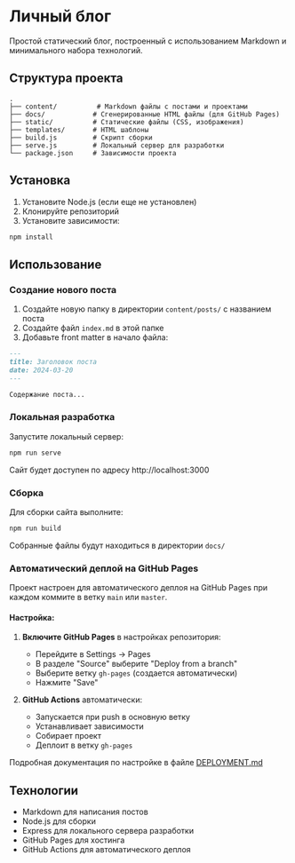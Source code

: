 # Личный блог

Простой статический блог, построенный с использованием Markdown и минимального набора технологий.

## Структура проекта

```
.
├── content/          # Markdown файлы с постами и проектами
├── docs/            # Сгенерированные HTML файлы (для GitHub Pages)
├── static/          # Статические файлы (CSS, изображения)
├── templates/       # HTML шаблоны
├── build.js         # Скрипт сборки
├── serve.js         # Локальный сервер для разработки
└── package.json     # Зависимости проекта
```

## Установка

1. Установите Node.js (если еще не установлен)
2. Клонируйте репозиторий 
3. Установите зависимости:
```bash
npm install
```

## Использование

### Создание нового поста

1. Создайте новую папку в директории `content/posts/` с названием поста
2. Создайте файл `index.md` в этой папке
3. Добавьте front matter в начало файла:
```markdown
---
title: Заголовок поста
date: 2024-03-20
---

Содержание поста...
```

### Локальная разработка

Запустите локальный сервер:
```bash
npm run serve
```

Сайт будет доступен по адресу http://localhost:3000

### Сборка

Для сборки сайта выполните:
```bash
npm run build
```

Собранные файлы будут находиться в директории `docs/`

### Автоматический деплой на GitHub Pages

Проект настроен для автоматического деплоя на GitHub Pages при каждом коммите в ветку `main` или `master`.

#### Настройка:

1. **Включите GitHub Pages** в настройках репозитория:
   - Перейдите в Settings → Pages
   - В разделе "Source" выберите "Deploy from a branch"
   - Выберите ветку `gh-pages` (создается автоматически)
   - Нажмите "Save"

2. **GitHub Actions** автоматически:
   - Запускается при push в основную ветку
   - Устанавливает зависимости
   - Собирает проект
   - Деплоит в ветку `gh-pages`

Подробная документация по настройке в файле [DEPLOYMENT.md](DEPLOYMENT.md)

## Технологии

- Markdown для написания постов
- Node.js для сборки
- Express для локального сервера разработки
- GitHub Pages для хостинга
- GitHub Actions для автоматического деплоя 